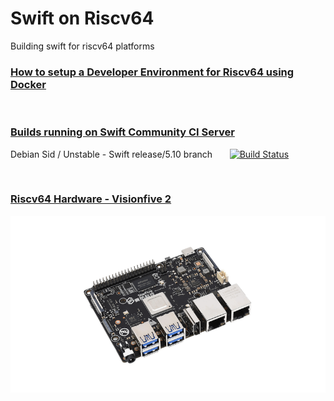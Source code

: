 # Swift on Riscv64

Building swift for riscv64 platforms

### [How to setup a Developer Environment for Riscv64 using Docker](/docs/riscv64-dev-env/build-dev-environment-for-riscv64.md)

<br/>

### [Builds running on Swift Community CI Server](https://ci.swiftlang.xyz/view/5.8-dev/)

Debian Sid / Unstable - Swift release/5.10 branch &nbsp;&nbsp;&nbsp;&nbsp;&nbsp;&nbsp;[![Build Status](https://ci.swiftlang.xyz/job/swift-5.10-debian-sid-riscv64/badge/icon)](https://ci.swiftlang.xyz/job/swift-5.10-debian-sid-riscv64/)

<br/>

### [Riscv64 Hardware - Visionfive 2](visionfive-2/README.md)

![](visionfive-2/images/visionfive2-800.png)
